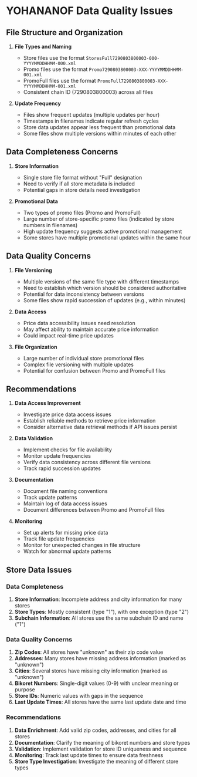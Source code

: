 # YOHANANOF Data Quality Issues

## File Structure and Organization
1. **File Types and Naming**
   - Store files use the format `StoresFull7290803800003-000-YYYYMMDDHHMM-000.xml`
   - Promo files use the format `Promo7290803800003-XXX-YYYYMMDDHHMM-001.xml`
   - PromoFull files use the format `PromoFull7290803800003-XXX-YYYYMMDDHHMM-001.xml`
   - Consistent chain ID (7290803800003) across all files

2. **Update Frequency**
   - Files show frequent updates (multiple updates per hour)
   - Timestamps in filenames indicate regular refresh cycles
   - Store data updates appear less frequent than promotional data
   - Some files show multiple versions within minutes of each other

## Data Completeness Concerns
1. **Store Information**
   - Single store file format without "Full" designation
   - Need to verify if all store metadata is included
   - Potential gaps in store details need investigation

2. **Promotional Data**
   - Two types of promo files (Promo and PromoFull)
   - Large number of store-specific promo files (indicated by store numbers in filenames)
   - High update frequency suggests active promotional management
   - Some stores have multiple promotional updates within the same hour

## Data Quality Concerns
1. **File Versioning**
   - Multiple versions of the same file type with different timestamps
   - Need to establish which version should be considered authoritative
   - Potential for data inconsistency between versions
   - Some files show rapid succession of updates (e.g., within minutes)

2. **Data Access**
   - Price data accessibility issues need resolution
   - May affect ability to maintain accurate price information
   - Could impact real-time price updates

3. **File Organization**
   - Large number of individual store promotional files
   - Complex file versioning with multiple updates
   - Potential for confusion between Promo and PromoFull files

## Recommendations
1. **Data Access Improvement**
   - Investigate price data access issues
   - Establish reliable methods to retrieve price information
   - Consider alternative data retrieval methods if API issues persist

2. **Data Validation**
   - Implement checks for file availability
   - Monitor update frequencies
   - Verify data consistency across different file versions
   - Track rapid succession updates

3. **Documentation**
   - Document file naming conventions
   - Track update patterns
   - Maintain log of data access issues
   - Document differences between Promo and PromoFull files

4. **Monitoring**
   - Set up alerts for missing price data
   - Track file update frequencies
   - Monitor for unexpected changes in file structure
   - Watch for abnormal update patterns

## Store Data Issues

### Data Completeness
1. **Store Information**: Incomplete address and city information for many stores
2. **Store Types**: Mostly consistent (type "1"), with one exception (type "2")
3. **Subchain Information**: All stores use the same subchain ID and name ("1")

### Data Quality Concerns
1. **Zip Codes**: All stores have "unknown" as their zip code value
2. **Addresses**: Many stores have missing address information (marked as "unknown")
3. **Cities**: Several stores have missing city information (marked as "unknown")
4. **Bikoret Numbers**: Single-digit values (0-9) with unclear meaning or purpose
5. **Store IDs**: Numeric values with gaps in the sequence
6. **Last Update Times**: All stores have the same last update date and time

### Recommendations
1. **Data Enrichment**: Add valid zip codes, addresses, and cities for all stores
2. **Documentation**: Clarify the meaning of bikoret numbers and store types
3. **Validation**: Implement validation for store ID uniqueness and sequence
4. **Monitoring**: Track last update times to ensure data freshness
5. **Store Type Investigation**: Investigate the meaning of different store types 
